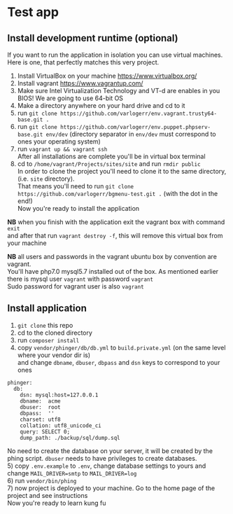 # Test app

## Install development runtime (optional)

If you want to run the application in isolation you can use virtual machines. Here is one, that perfectly matches this very project.  
1) Install VirtualBox on your machine https://www.virtualbox.org/  
2) Install vagrant https://www.vagrantup.com/  
3) Make sure Intel Virtualization Technology and VT-d are enables in you BIOS! We are going to use 64-bit OS  
4) Make a directory anywhere on your hard drive and cd to it  
5) run `git clone https://github.com/varlogerr/env.vagrant.trusty64-base.git .`  
6) run `git clone https://github.com/varlogerr/env.puppet.phpserv-base.git env/dev` (directory separator in `env/dev` must correspond to ones your operating system)  
7) run `vagrant up && vagrant ssh`  
After all installations are complete you'll be in virtual box terminal  
8) cd to `/home/vagrant/Projects/sites/site` and run `rmdir public`  
In order to clone the project you'll need to clone it to the same directory, (i.e. `site` directory).  
That means you'll need to run `git clone https://github.com/varlogerr/bgmenu-test.git .` (with the dot in the end!)  
Now you're ready to install the application  

**NB** when you finish with the application exit the vagrant box with command `exit`  
and after that run `vagrant destroy -f`, this will remove this virtual box from your machine

**NB** all users and passwords in the vagrant ubuntu box by convention are vagrant.  
You'll have php7.0 mysql5.7 installed out of the box. As mentioned earlier there is mysql user `vagrant` with password `vagrant`  
Sudo password for vagrant user is also `vagrant`  

## Install application

1) `git clone` this repo  
2) cd to the cloned directory  
3) run `composer install`  
4) copy `vendor/phinger/db/db.yml` to `build.private.yml` (on the same level where your vendor dir is)  
and change `dbname`, `dbuser`, `dbpass` and `dsn` keys to correspond to your ones
```
phinger:
  db:
    dsn: mysql:host=127.0.0.1
    dbname:  acme
    dbuser:  root
    dbpass:  ''
    charset: utf8
    collation: utf8_unicode_ci
    query: SELECT 0;
    dump_path: ./backup/sql/dump.sql
```
No need to create the database on your server, it will be created by the phing script. `dbuser` needs to have privileges to create databases.  
5) copy `.env.example` to `.env`, change database settings to yours and change `MAIL_DRIVER=smtp` to `MAIL_DRIVER=log`  
6) run `vendor/bin/phing`  
7) now project is deployed to your machine. Go to the home page of the project and see instructions  
Now you're ready to learn kung fu
